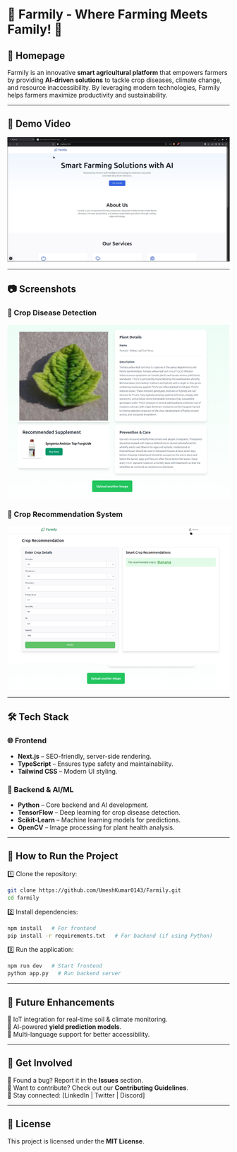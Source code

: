 # 🌾 Farmily - Where Farming Meets Family! 🌱  

## 🚀 Homepage
Farmily is an innovative **smart agricultural platform** that empowers farmers by providing **AI-driven solutions** to tackle crop diseases, climate change, and resource inaccessibility. By leveraging modern technologies, Farmily helps farmers maximize productivity and sustainability.

-----

## 🎥 Demo Video  
[![Watch the video](./Screenshots/Video.png)](https://drive.google.com/file/d/1oIUoO05oz_Lwh3raI9RKCTdo7pTq15ZD/view?usp=sharing)



-----

## 📷 Screenshots  
### 🌿 Crop Disease Detection  
![Crop Disease](Screenshots/Crop%20diseases.png)  

### 🌾 Crop Recommendation System  
![Crop Recommendation](Screenshots/Crop%20Recommendation.png)  

---

## 🛠️ Tech Stack  
### 🌐 Frontend  
- **Next.js** – SEO-friendly, server-side rendering.  
- **TypeScript** – Ensures type safety and maintainability.  
- **Tailwind CSS** – Modern UI styling.  

### 🔗 Backend & AI/ML  
- **Python** – Core backend and AI development.  
- **TensorFlow** – Deep learning for crop disease detection.  
- **Scikit-Learn** – Machine learning models for predictions.  
- **OpenCV** – Image processing for plant health analysis.  

---

## 📌 How to Run the Project  
1️⃣ Clone the repository:  
```bash
git clone https://github.com/UmeshKumar0143/Farmily.git
cd farmily
```
2️⃣ Install dependencies:  
```bash
npm install   # For frontend
pip install -r requirements.txt   # For backend (if using Python)
```
3️⃣ Run the application:  
```bash
npm run dev   # Start frontend
python app.py   # Run backend server
```

---



## 📢 Future Enhancements  
🔹 IoT integration for real-time soil & climate monitoring.  
🔹 AI-powered **yield prediction models**.  
🔹 Multi-language support for better accessibility.  

---

## 🤝 Get Involved  
🌟 Found a bug? Report it in the **Issues** section.  
📩 Want to contribute? Check out our **Contributing Guidelines**.  
🔗 Stay connected: [LinkedIn | Twitter | Discord]  

---

## 📜 License  
This project is licensed under the **MIT License**.
